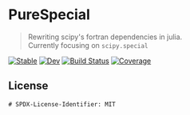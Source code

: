 # PureSpecial

> Rewriting scipy's fortran dependencies in julia.  
> Currently focusing on `scipy.special`

[![Stable](https://img.shields.io/badge/docs-stable-blue.svg)](https://inkydragon.github.io/PureSpecial.jl/stable/)
[![Dev](https://img.shields.io/badge/docs-dev-blue.svg)](https://inkydragon.github.io/PureSpecial.jl/dev/)
[![Build Status](https://github.com/inkydragon/PureSpecial.jl/actions/workflows/CI.yml/badge.svg)](https://github.com/inkydragon/PureSpecial.jl/actions/workflows/CI.yml)
[![Coverage](https://codecov.io/gh/inkydragon/PureSpecial.jl/graph/badge.svg?token=krUDB5Fepa)](https://codecov.io/gh/inkydragon/PureSpecial.jl)

## License
```
# SPDX-License-Identifier: MIT
```
